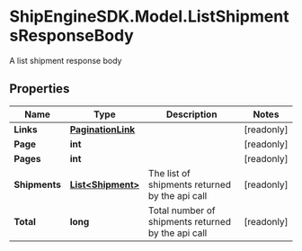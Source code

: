 # ShipEngineSDK.Model.ListShipmentsResponseBody
A list shipment response body

## Properties

Name | Type | Description | Notes
------------ | ------------- | ------------- | -------------
**Links** | [**PaginationLink**](PaginationLink.md) |  | [readonly] 
**Page** | **int** |  | [readonly] 
**Pages** | **int** |  | [readonly] 
**Shipments** | [**List&lt;Shipment&gt;**](Shipment.md) | The list of shipments returned by the api call | [readonly] 
**Total** | **long** | Total number of shipments returned by the api call | [readonly] 

